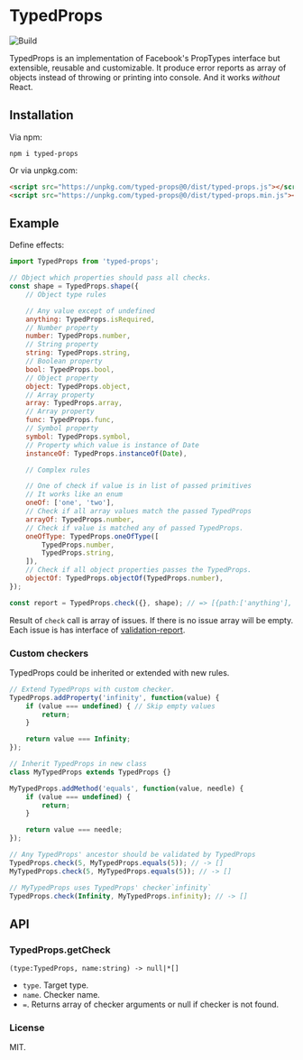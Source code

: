 # TypedProps

![Build](https://img.shields.io/travis/rumkin/typed-props.svg)

TypedProps is an implementation of Facebook's PropTypes interface but extensible,
reusable and customizable. It produce error reports as array of objects
instead of throwing or printing into console. And it works *without* React.

## Installation

Via npm:
```shell
npm i typed-props
```

Or via unpkg.com:

```html
<script src="https://unpkg.com/typed-props@0/dist/typed-props.js"></script>
<script src="https://unpkg.com/typed-props@0/dist/typed-props.min.js"></script>
```

## Example

Define effects:
```javascript
import TypedProps from 'typed-props';

// Object which properties should pass all checks.
const shape = TypedProps.shape({
    // Object type rules

    // Any value except of undefined
    anything: TypedProps.isRequired,
    // Number property
    number: TypedProps.number,
    // String property
    string: TypedProps.string,
    // Boolean property
    bool: TypedProps.bool,
    // Object property
    object: TypedProps.object,
    // Array property
    array: TypedProps.array,
    // Array property
    func: TypedProps.func,
    // Symbol property
    symbol: TypedProps.symbol,
    // Property which value is instance of Date
    instanceOf: TypedProps.instanceOf(Date),

    // Complex rules

    // One of check if value is in list of passed primitives
    // It works like an enum
    oneOf: ['one', 'two'],
    // Check if all array values match the passed TypedProps
    arrayOf: TypedProps.number,
    // Check if value is matched any of passed TypedProps.
    oneOfType: TypedProps.oneOfType([
        TypedProps.number,
        TypedProps.string,
    ]),
    // Check if all object properties passes the TypedProps.
    objectOf: TypedProps.objectOf(TypedProps.number),
});

const report = TypedProps.check({}, shape); // => [{path:['anything'], rule: 'isRequired', details: {is: false}}]
```

Result of `check` call is array of issues. If there is no issue array will be
empty. Each issue is has interface of [validation-report](https://npmjs.com/package/validation-report).

### Custom checkers

TypedProps could be inherited or extended with new rules.

```javascript
// Extend TypedProps with custom checker.
TypedProps.addProperty('infinity', function(value) {
    if (value === undefined) { // Skip empty values
        return;
    }

    return value === Infinity;
});

// Inherit TypedProps in new class
class MyTypedProps extends TypedProps {}

MyTypedProps.addMethod('equals', function(value, needle) {
    if (value === undefined) {
        return;
    }

    return value === needle;
});

// Any TypedProps' ancestor should be validated by TypedProps
TypedProps.check(5, MyTypedProps.equals(5)); // -> []
MyTypedProps.check(5, MyTypedProps.equals(5)); // -> []

// MyTypedProps uses TypedProps' checker`infinity`
TypedProps.check(Infinity, MyTypedProps.infinity); // -> []
```

## API

### TypedProps.getCheck

```
(type:TypedProps, name:string) -> null|*[]
```

* `type`. Target type.
* `name`. Checker name.
* `=`. Returns array of checker arguments or null if checker is not found.

### License

MIT.
